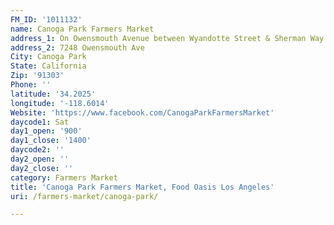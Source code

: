 ```yaml
---
FM_ID: '1011132'
name: Canoga Park Farmers Market
address_1: On Owensmouth Avenue between Wyandotte Street & Sherman Way
address_2: 7248 Owensmouth Ave
City: Canoga Park
State: California
Zip: '91303'
Phone: ''
latitude: '34.2025'
longitude: '-118.6014'
Website: 'https://www.facebook.com/CanogaParkFarmersMarket'
daycode1: Sat
day1_open: '900'
day1_close: '1400'
daycode2: ''
day2_open: ''
day2_close: ''
category: Farmers Market
title: 'Canoga Park Farmers Market, Food Oasis Los Angeles'
uri: /farmers-market/canoga-park/

---
```

